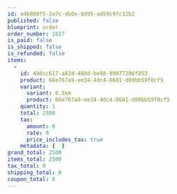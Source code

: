 ```yaml
---
id: e4b800f5-2a7c-4b0e-8d95-a459c9fc32b2
published: false
blueprint: order
order_number: 1027
is_paid: false
is_shipped: false
is_refunded: false
items:
  -
    id: 486cc617-a82d-408d-be98-99077206f953
    product: 66e767a9-ee34-4dc4-8681-d09bb59f0cf5
    variant:
      variant: 6.5km
      product: 66e767a9-ee34-4dc4-8681-d09bb59f0cf5
    quantity: 1
    total: 2500
    tax:
      amount: 0
      rate: 0
      price_includes_tax: true
    metadata: {  }
grand_total: 2500
items_total: 2500
tax_total: 0
shipping_total: 0
coupon_total: 0
---
```

